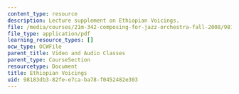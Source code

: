 ```yaml
---
content_type: resource
description: Lecture supplement on Ethiopian Voicings.
file: /media/courses/21m-342-composing-for-jazz-orchestra-fall-2008/98183db382fee7caba78f0452482e303_ethio_voicing.pdf
file_type: application/pdf
learning_resource_types: []
ocw_type: OCWFile
parent_title: Video and Audio Classes
parent_type: CourseSection
resourcetype: Document
title: Ethiopian Voicings
uid: 98183db3-82fe-e7ca-ba78-f0452482e303
---
```

